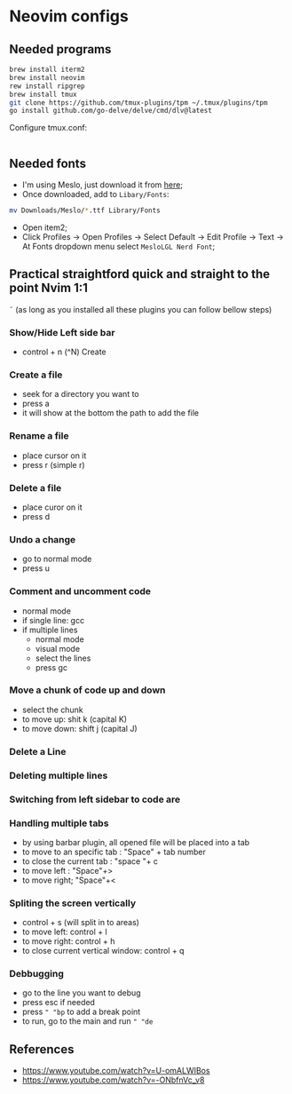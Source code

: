 # Neovim configs

## Needed programs

```sh
brew install iterm2
brew install neovim
rew install ripgrep
brew install tmux
git clone https://github.com/tmux-plugins/tpm ~/.tmux/plugins/tpm
go install github.com/go-delve/delve/cmd/dlv@latest
```

Configure tmux.conf:

```sh

```

## Needed fonts

- I'm using Meslo, just download it from [here](https://www.nerdfonts.com/font-downloads);
- Once downloaded, add to `Libary/Fonts`:

```sh
mv Downloads/Meslo/*.ttf Library/Fonts
```

- Open item2;
- Click Profiles -> Open Profiles -> Select Default -> Edit Profile -> Text -> At Fonts dropdown menu select `MesloLGL Nerd Font`;

## Practical straightford quick and straight to the point Nvim 1:1
˜
(as long as you installed all these plugins you can follow bellow steps)

### Show/Hide Left side bar

- control + n (^N) Create

### Create a file

- seek for a directory you want to
- press a
- it will show at the bottom the path to add the file

### Rename a file
- place cursor on it 
- press r (simple r)

### Delete a file
- place curor on it 
- press d 

### Undo a change
- go to normal mode
- press u 

### Comment and uncomment code 
- normal mode
- if single line: gcc 
- if multiple lines 
    - normal mode
    - visual mode
    - select the lines
    - press gc 

### Move a chunk of code up and down 
- select the chunk
- to move up: shit k (capital K)
- to move down: shift j (capital J)

### Delete a Line

### Deleting multiple lines

### Switching from left sidebar to code are

### Handling multiple tabs 
- by using barbar plugin, all opened file will be placed into a tab 
- to move to an specific tab : "Space" + tab number 
- to close the current tab : "space "+ c 
- to move left : "Space"+>
- to move right; "Space"+<

### Spliting the screen vertically
- control + s (will split in to areas)
- to move left: control + l 
- to move right: control + h 
- to close current vertical window: control + q 

### Debbugging

- go to the line you want to debug
- press esc if needed
- press `" "bp` to add a break point
- to run, go to the main and run `" "de`

## References

- https://www.youtube.com/watch?v=U-omALWIBos
- https://www.youtube.com/watch?v=-ONbfnVc_v8

